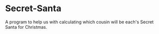 # Secret-Santa
A program to help us with calculating which cousin will be each's Secret Santa for Christmas. 
